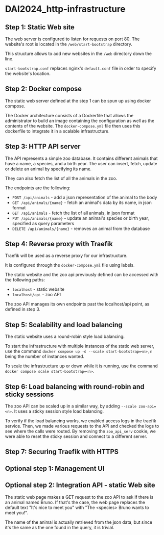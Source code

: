 # DAI2024_http-infrastructure

Step 1: Static Web site
-----------------------

The web server is configured to listen for requests on port 80.
The website's root is located in the `/web/start-bootstrap` directory.

This structure allows to add new websites in the `/web` directory down the line.

`start-bootstrap.conf` replaces nginx's `default.conf` file in order to specify the website's location.

Step 2: Docker compose
----------------------

The static web server defined at the step 1 can be spun up using docker compose.

The Docker architecture consists of a Dockerfile that allows the administrator to
build an image containing the configuration as well as the contents of the website.
The `docker-compose.yml` file then uses this dockerfile to integrate it in a scalable
infrastructure.

Step 3: HTTP API server
-----------------------

The API represents a simple zoo database. It contains different animals
that have a name, a species, and a birth year. The user can insert, fetch, 
update or delete an animal by specifying its name.

They can also fetch the list of all the animals in the zoo.

The endpoints are the following:
- `POST /api/animals` - add a json representation of the animal to the body
- `GET /api/animals/{name}` - fetch an animal's data by its name, in json format
- `GET /api/animals` - fetch the list of all animals, in json format
- `PUT /api/animals/{name}` - update an animal's species or birth year, specified as query parameters
- `DELETE /api/animals/{name}` - removes an animal from the database

Step 4: Reverse proxy with Traefik
----------------------------------

Traefik will be used as a reverse proxy for our infrastructure.

It is configured through the `docker-compose.yml` file using labels.

The static website and the zoo api previously defined can be accessed with the following paths:
- `localhost` - static website
- `localhost/api` - zoo API

The zoo API manages its own endpoints past the localhost/api point, as defined in step 3.

Step 5: Scalability and load balancing
--------------------------------------

The static website uses a round-robin style load balancing.

To start the infrastructure with multiple instances of the static web server, use the command
`docker compose up -d --scale start-bootstrap=<n>`, `n` being the number of instances wanted.

To scale the infrastructure up or down while it is running, use the command 
`docker compose scale start-bootstrap=<n>`.

Step 6: Load balancing with round-robin and sticky sessions
-----------------------------------------------------------

The zoo API can be scaled up in a similar way, by adding `--scale zoo-api=<n>`. It uses a sticky session style 
load balancing.

To verify if the load balancing works, we enabled access logs in the traefik service. Then, we made various requests
to the API and checked the logs to see where the calls were routed. By removing the `zoo_api_serv` cookie, we were able
to reset the sticky session and connect to a different server.

Step 7: Securing Traefik with HTTPS
-----------------------------------



Optional step 1: Management UI
------------------------------

Optional step 2: Integration API - static Web site
--------------------------------------------------

The static web page makes a GET request to the zoo API to ask if there is an animal named Bruno.
If that's the case, the web page replaces the default text "It's nice to meet you" with
"The \<species> Bruno wants to meet you!".

The name of the animal is actually retrieved from the json data, but since it's the same as the 
one found in the query, it is trivial.